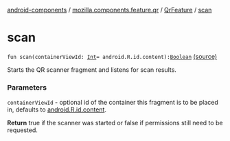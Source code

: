 [android-components](../../index.md) / [mozilla.components.feature.qr](../index.md) / [QrFeature](index.md) / [scan](./scan.md)

# scan

`fun scan(containerViewId: `[`Int`](https://kotlinlang.org/api/latest/jvm/stdlib/kotlin/-int/index.html)` = android.R.id.content): `[`Boolean`](https://kotlinlang.org/api/latest/jvm/stdlib/kotlin/-boolean/index.html) [(source)](https://github.com/mozilla-mobile/android-components/blob/master/components/feature/qr/src/main/java/mozilla/components/feature/qr/QrFeature.kt#L78)

Starts the QR scanner fragment and listens for scan results.

### Parameters

`containerViewId` - optional id of the container this fragment is to
be placed in, defaults to [android.R.id.content](#).

**Return**
true if the scanner was started or false if permissions still
need to be requested.

